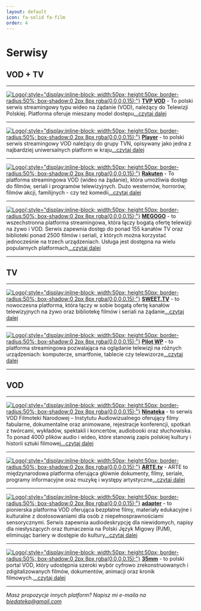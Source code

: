 ```yaml
---
layout: default
icon: fa-solid fa-film
order: 4
---
```

# Serwisy

## VOD + TV

---

[![Logo](https://play-lh.googleusercontent.com/U1Jmggzj5vqh1dpbEGk8RuLuilN9GeWZwSKey1Ad5yy1yHkCkPYrtcopdNRZ62YDfMU=w240-h480-rw){:style="display:inline-block; width:50px; height:50px; border-radius:50%; box-shadow:0 2px 8px rgba(0,0,0,0.15);"}](https://vod.tvp.pl)   [**TVP VOD**](https://vod.tvp.pl) - To polski serwis streamingowy typu wideo na żądanie (VOD), należący do Telewizji Polskiej. Platforma oferuje mieszany model dostępu[...czytaj dalej](https://patrykjm.github.io/biedateka/posts/TVP-VOD)

---

[![Logo](https://play-lh.googleusercontent.com/06BCcW6rW0Lh0f8Wa51IJPuAfXzmmVmj6ip6r9whuRgG-dJQjBdytmZ0K1EMxF8CGy4=w240-h480-rw){:style="display:inline-block; width:50px; height:50px; border-radius:50%; box-shadow:0 2px 8px rgba(0,0,0,0.15);"}](https://player.pl/)   [**Player**](https://player.pl/) -  to polski serwis streamingowy VOD należący do grupy TVN, opisywany jako jedna z najbardziej uniwersalnych platform w kraju[...czytaj dalej](https://patrykjm.github.io/biedateka/posts/Player/)

---

[![Logo](https://is1-ssl.mzstatic.com/image/thumb/Purple211/v4/5d/7c/ae/5d7caeb1-ab0b-757d-7024-5136b7412972/AppIcon-0-0-1x_U007emarketing-0-11-0-85-220.png/230x0w.webp){:style="display:inline-block; width:50px; height:50px; border-radius:50%; box-shadow:0 2px 8px rgba(0,0,0,0.15);"}](https://www.rakuten.tv/pl)   [**Rakuten**](https://www.rakuten.tv/pl) - To platforma streamingowa VOD (wideo na żądanie), która umożliwia dostęp do filmów, seriali i programów telewizyjnych. Dużo westernów, horrorów, filmów akcji, familijnych - czy też komedii[...czytaj dalej](https://patrykjm.github.io/biedateka/posts/Rakuten/)

---

[![Logo](https://play-lh.googleusercontent.com/FmFOOnDrgrHGKxZVdIvmoLannz6k4AbZrAongrCiSYBmLgNQAFcjmCi-jgJfQvaaZQ4=w240-h480){:style="display:inline-block; width:50px; height:50px; border-radius:50%; box-shadow:0 2px 8px rgba(0,0,0,0.15);"}](https://megogo.net)   [**MEGOGO**](https://megogo.net) - to wszechstronna platforma streamingowa, która łączy bogatą ofertę telewizji na żywo i VOD. Serwis zapewnia dostęp do ponad 155 kanałów TV oraz biblioteki ponad 2500 filmów i seriali, z których można korzystać jednocześnie na trzech urządzeniach. Usługa jest dostępna na wielu popularnych platformach[...czytaj dalej](https://patrykjm.github.io/biedateka/posts/MEGOGO/)

---

## TV

---

[![Logo](https://play-lh.googleusercontent.com/P7GO0gh2Er6TYt7HChGcmlsH1wmOEGUKLz7blTZwdv_WqJpuGW35qwZh1MisDvdUMu-2){:style="display:inline-block; width:50px; height:50px; border-radius:50%; box-shadow:0 2px 8px rgba(0,0,0,0.15);"}](https://sweet.tv/pl/)   [**SWEET.TV**](https://sweet.tv/pl/) - to nowoczesna platforma, która łączy w sobie bogatą ofertę kanałów telewizyjnych na żywo oraz bibliotekę filmów i seriali na żądanie[...czytaj dalej](https://patrykjm.github.io/biedateka/posts/SWEET.TV/)

---

[![Logo](https://play-lh.googleusercontent.com/JlND_5pyWqUBaeEF5BxGOUxwucfJv-x_0160K-O4rwGQ7x4l0ni5oZsmEgwCkTJXCFM=w240-h480-rw){:style="display:inline-block; width:50px; height:50px; border-radius:50%; box-shadow:0 2px 8px rgba(0,0,0,0.15);"}](https://pilot.wp.pl)   [**Pilot WP**](https://pilot.wp.pl) - to platforma streamingowa pozwalająca na oglądanie telewizji na różnych urządzeniach: komputerze, smartfonie, tablecie czy telewizorze[...czytaj dalej](https://patrykjm.github.io/biedateka/posts/Pilot-WP/)


---

## VOD

---

[![Logo](https://play-lh.googleusercontent.com/AJxt2Qdis_Y8i6vrh-jki3eeeGsfswJovFvPTj0j8KCXgPd4oxowPwwwuttb-3cAtgjK=w240-h480-rw){:style="display:inline-block; width:50px; height:50px; border-radius:50%; box-shadow:0 2px 8px rgba(0,0,0,0.15);"}](https://ninateka.pl)   [**Ninateka**](https://ninateka.pl) - to serwis VOD Filmoteki Narodowej – Instytutu Audiowizualnego oferujący filmy fabularne, dokumentalne oraz animowane, rejestracje konferencji, spotkań z twórcami, wykładów, spektakli i koncertów, audiobooki oraz słuchowiska. To ponad 4000 plików audio i wideo, które stanowią zapis polskiej kultury i historii sztuki filmowej[...czytaj dalej](https://patrykjm.github.io/biedateka/posts/Ninateka/)

---

[![Logo](https://play-lh.googleusercontent.com/YcjEGa38h4BQuOuuoBE5f6ZhllEHqNkm0hs1fpBIcs1q6DPXxTY9sSRaeFhvYg82YhWS=w240-h480-rw){:style="display:inline-block; width:50px; height:50px; border-radius:50%; box-shadow:0 2px 8px rgba(0,0,0,0.15);"}](https://www.arte.tv/pl/)   [**ARTE.tv**](https://www.arte.tv/pl/) - ARTE to międzynarodowa platforma oferująca głównie dokumenty, filmy, seriale, programy informacyjne oraz muzykę i występy artystyczne[...czytaj dalej](https://patrykjm.github.io/biedateka/posts/arte.tv/)

---

[![Logo](https://scontent-waw2-1.xx.fbcdn.net/v/t39.30808-6/347625397_3379566318973145_8584177056599892323_n.jpg?_nc_cat=109&ccb=1-7&_nc_sid=6ee11a&_nc_ohc=uIuIqejMdVcQ7kNvwHozLQw&_nc_oc=AdkdN2LsBsnIKHIC95-4rO0P4IKzdO74peoFrD9pXub5GrYKQ-lAbt8NXaCUXrCrzGA&_nc_zt=23&_nc_ht=scontent-waw2-1.xx&_nc_gid=JLTH-h-6soFr5qDy4cKjEQ&oh=00_AfO5Mefw2pJqRIsujX0ELtvAVVLt-sMXbWwoV1glm7p8uQ&oe=684C66BC){:style="display:inline-block; width:50px; height:50px; border-radius:50%; box-shadow:0 2px 8px rgba(0,0,0,0.15);"}](https://adapter.pl/)   [**adapter**](https://adapter.pl/) - to pionierska platforma VOD oferująca bezpłatne filmy, materiały edukacyjne i kulturalne z dostosowaniami dla osób z niepełnosprawnościami sensorycznymi. Serwis zapewnia audiodeskrypcję dla niewidomych, napisy dla niesłyszących oraz tłumaczenia na Polski Język Migowy (PJM), eliminując bariery w dostępie do kultury[...czytaj dalej](https://patrykjm.github.io/biedateka/posts/adapter/)

---

[![Logo](https://play-lh.googleusercontent.com/OXHT8l42wA8GR9F-IQSgAw7mguTuy4v5bYNdQuY0gax22mr4l1H9s4V1G6Zs67a-EmE=w240-h480-rw){:style="display:inline-block; width:50px; height:50px; border-radius:50%; box-shadow:0 2px 8px rgba(0,0,0,0.15);"}](https://35mm.online)   [**35mm**](https://35mm.online) - to polski portal VOD, który udostępnia szeroki wybór cyfrowo zrekonstruowanych i zdigitalizowanych filmów, dokumentów, animacji oraz kronik filmowych.[...czytaj dalej](https://patrykjm.github.io/biedateka/posts/35mm/)

---

*Masz propozycje innych platform? Napisz mi e-maila na biedateka@gmail.com*